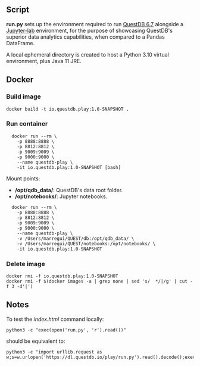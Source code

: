 ## Script

**run.py** sets up the environment required to run [QuestDB 6.7](https://github.com/questdb/questdb/releases/tag/6.7/)
alongside a [Jupyter-lab](https://jupyter.org/try-jupyter/lab/) environment, for the purpose of showcasing QuestDB's
superior data analytics capabilities, when compared to a Pandas DataFrame.

A local ephemeral directory is created to host a Python 3.10 virtual environment, plus Java 11 JRE.

## Docker

### Build image

```shell
docker build -t io.questdb.play:1.0-SNAPSHOT .
```

### Run container

```shell
  docker run --rm \
    -p 8888:8888 \
    -p 8812:8812 \
    -p 9009:9009 \
    -p 9000:9000 \
    --name questdb-play \
    -it io.questdb.play:1.0-SNAPSHOT [bash]
```

Mount points:

- **/opt/qdb_data/**:  QuestDB's data root folder.
- **/opt/notebooks/**: Jupyter notebooks. 

```shell
  docker run --rm \
    -p 8888:8888 \
    -p 8812:8812 \
    -p 9009:9009 \
    -p 9000:9000 \
    --name questdb-play \
    -v /Users/marregui/QUEST/db:/opt/qdb_data/ \
    -v /Users/marregui/QUEST/notebooks:/opt/notebooks/ \
    -it io.questdb.play:1.0-SNAPSHOT
```

### Delete image

```shell
docker rmi -f io.questdb.play:1.0-SNAPSHOT
docker rmi -f $(docker images -a | grep none | sed 's/  */|/g' | cut -f 3 -d'|')
```

## Notes

To test the _index.html_ command locally:

```shell
python3 -c "exec(open('run.py', 'r').read())"
```

should be equivalent to:

```shell
python3 -c "import urllib.request as w;s=w.urlopen('https://dl.questdb.io/play/run.py').read().decode();exec(s)
```
